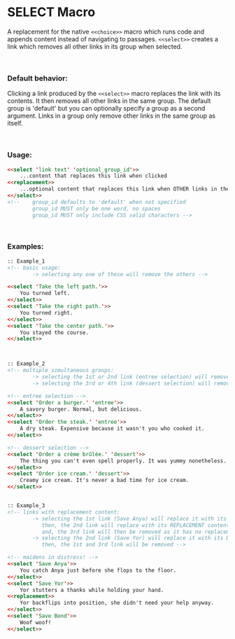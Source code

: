 # SELECT Macro

A replacement for the native `<<choice>>` macro which runs code and appends content instead of navigating to passages. `<<select>>` creates a link which removes all other links in its group when selected.

&nbsp;

### Default behavior:
Clicking a link produced by the `<<select>>` macro replaces the link with its contents. It then removes all other links in the same group. The default group is 'default' but you can optionally specify a group as a second argument. Links in a group only remove other links in the same group as itself.
    
&nbsp;    

### Usage:
```html
<<select 'link text' 'optional_group_id'>>
    ...content that replaces this link when clicked
<<replacement>>
    ...optional content that replaces this link when OTHER links in the same group are clicked
<</select>>
<!--    group_id defaults to 'default' when not specified
        group_id MUST only be one word, no spaces
        group_id MUST only include CSS valid characters -->
```

&nbsp;

### Examples:
```html
:: Example_1
<!-- basic usage:
        -> selecting any one of these will remove the others -->

<<select 'Take the left path.'>>
    You turned left.
<</select>>
<<select 'Take the right path.'>>
    You turned right.
<</select>>
<<select 'Take the center path.'>>
    You stayed the course.
<</select>>



:: Example_2
<!-- multiple simultaneous groups:
        -> selecting the 1st or 2nd link (entree selection) will remove ONLY the first two links,
        -> selecting the 3rd or 4th link (dessert selection) will remove ONLY the latter two links -->

<!-- entree selection -->
<<select 'Order a burger.' 'entree'>>
    A savory burger. Normal, but delicious.
<</select>>
<<select 'Order the steak.' 'entree'>>
    A dry steak. Expensive because it wasn't you who cooked it.
<</select>>

<!-- dessert selection -->
<<select 'Order a crème brûlée.' 'dessert'>>
    The thing you can't even spell properly. It was yummy nonetheless.
<</select>>
<<select 'Order ice cream.' 'dessert'>>
    Creamy ice cream. It's never a bad time for ice cream.
<</select>>


:: Example_3
<!-- links with replacement content:
        -> selecting the 1st link (Save Anya) will replace it with its contents
           then, the 2nd link will replace with its REPLACEMENT content
           and, the 3rd link will then be removed as it has no replacement content 
        -> selecting the 2nd link (Save Yor) will replace it with its DEFAULT contents, the replacement content WILL NOT BE USED
           then, the 1st and 3rd link will be removed -->

<!-- maidens in distress! -->
<<select 'Save Anya'>>
    You catch Anya just before she flops to the floor.
<</select>>
<<select 'Save Yor'>>
    Yor stutters a thanks while holding your hand.
<<replacement>>
    Yor backflips into position, she didn't need your help anyway.
<</select>>
<<select 'Save Bond'>>
    Woof woof!
<</select>>

```